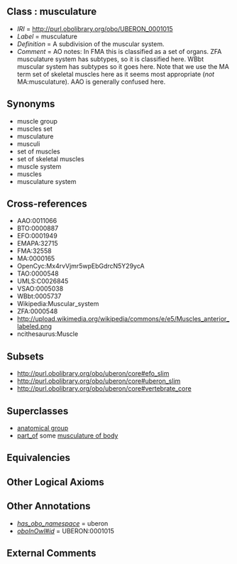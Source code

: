 
## Class : musculature

 * *IRI* = http://purl.obolibrary.org/obo/UBERON_0001015
 * *Label* = musculature
 * *Definition* = A subdivision of the muscular system.
 * *Comment* = AO notes: In FMA this is classified as a set of organs. ZFA musculature system has subtypes, so it is classified here. WBbt muscular system has subtypes so it goes here. Note that we use the MA term set of skeletal muscles here as it seems most appropriate (*not* MA:musculature). AAO is generally confused here.

## Synonyms

 * muscle group
 * muscles set
 * musculature
 * musculi
 * set of muscles
 * set of skeletal muscles
 * muscle system
 * muscles
 * musculature system

## Cross-references

 * AAO:0011066
 * BTO:0000887
 * EFO:0001949
 * EMAPA:32715
 * FMA:32558
 * MA:0000165
 * OpenCyc:Mx4rvVjmr5wpEbGdrcN5Y29ycA
 * TAO:0000548
 * UMLS:C0026845
 * VSAO:0005038
 * WBbt:0005737
 * Wikipedia:Muscular_system
 * ZFA:0000548
 * http://upload.wikimedia.org/wikipedia/commons/e/e5/Muscles_anterior_labeled.png
 * ncithesaurus:Muscle

## Subsets

 * http://purl.obolibrary.org/obo/uberon/core#efo_slim
 * http://purl.obolibrary.org/obo/uberon/core#uberon_slim
 * http://purl.obolibrary.org/obo/uberon/core#vertebrate_core

## Superclasses

 * [anatomical group](../../UBERON/80/UBERON_0000480.md)
 * [part_of](../../BFO/50/BFO_0000050.md) some [musculature of body](../../UBERON/83/UBERON_0000383.md)

## Equivalencies


## Other Logical Axioms


## Other Annotations

 * *[has_obo_namespace](../../ce/oboInOwl#hasOBONamespace.md)* = uberon
 * *[oboInOwl#id](../../id/oboInOwl#id.md)* = UBERON:0001015

## External Comments


